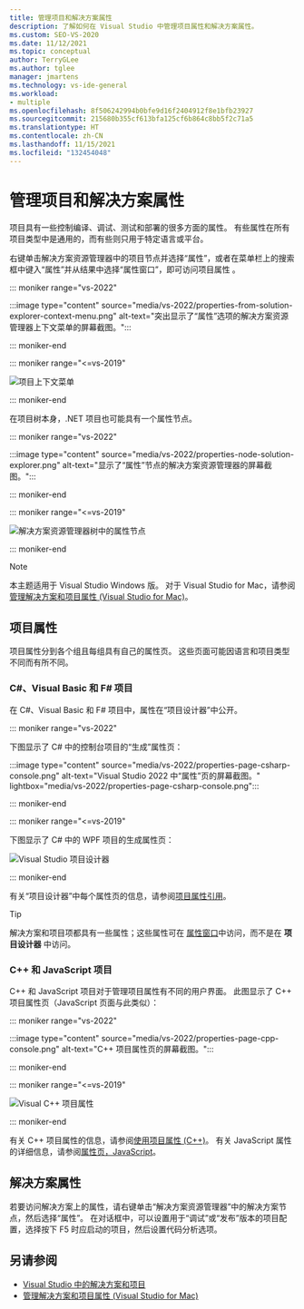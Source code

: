 ```yaml
---
title: 管理项目和解决方案属性
description: 了解如何在 Visual Studio 中管理项目属性和解决方案属性。
ms.custom: SEO-VS-2020
ms.date: 11/12/2021
ms.topic: conceptual
author: TerryGLee
ms.author: tglee
manager: jmartens
ms.technology: vs-ide-general
ms.workload:
- multiple
ms.openlocfilehash: 8f506242994b0bfe9d16f2404912f8e1bfb23927
ms.sourcegitcommit: 215680b355cf613bfa125cf6b864c8bb5f2c71a5
ms.translationtype: HT
ms.contentlocale: zh-CN
ms.lasthandoff: 11/15/2021
ms.locfileid: "132454048"
---
```

# <a name="manage-project-and-solution-properties"></a>管理项目和解决方案属性

项目具有一些控制编译、调试、测试和部署的很多方面的属性。 有些属性在所有项目类型中是通用的，而有些则只用于特定语言或平台。

右键单击解决方案资源管理器中的项目节点并选择“属性”，或者在菜单栏上的搜索框中键入“属性”并从结果中选择“属性窗口”，即可访问项目属性   。

::: moniker range="vs-2022"

:::image type="content" source="media/vs-2022/properties-from-solution-explorer-context-menu.png" alt-text="突出显示了“属性”选项的解决方案资源管理器上下文菜单的屏幕截图。":::

::: moniker-end

::: moniker range="<=vs-2019"

![项目上下文菜单](../ide/media/vs2015_proj_prop_menu.gif)

::: moniker-end

在项目树本身，.NET 项目也可能具有一个属性节点。

::: moniker range="vs-2022"

:::image type="content" source="media/vs-2022/properties-node-solution-explorer.png" alt-text="显示了“属性”节点的解决方案资源管理器的屏幕截图。":::

::: moniker-end

::: moniker range="<=vs-2019"

![解决方案资源管理器树中的属性节点](../ide/media/vs2015_props_se.png)

::: moniker-end

> [!NOTE]
> 本主题适用于 Visual Studio  Windows 版。 对于 Visual Studio for Mac，请参阅[管理解决方案和项目属性 (Visual Studio for Mac)](/visualstudio/mac/managing-solutions-and-project-properties)。

## <a name="project-properties"></a>项目属性

项目属性分到各个组且每组具有自己的属性页。 这些页面可能因语言和项目类型不同而有所不同。

### <a name="c-visual-basic-and-f-projects"></a>C#、Visual Basic 和 F# 项目

在 C#、Visual Basic 和 F# 项目中，属性在“项目设计器”中公开。

::: moniker range="vs-2022"

下图显示了 C# 中的控制台项目的“生成”属性页：

:::image type="content" source="media/vs-2022/properties-page-csharp-console.png" alt-text="Visual Studio 2022 中“属性”页的屏幕截图。" lightbox="media/vs-2022/properties-page-csharp-console.png":::

::: moniker-end

::: moniker range="<=vs-2019"

下图显示了 C# 中的 WPF 项目的生成属性页：

![Visual Studio 项目设计器](../ide/media/vs2015_proppage_build.png)

::: moniker-end

有关“项目设计器”中每个属性页的信息，请参阅[项目属性引用](../ide/reference/project-properties-reference.md)。

> [!TIP]
> 解决方案和项目项都具有一些属性；这些属性可在 [属性窗口](../ide/reference/properties-window.md)中访问，而不是在 **项目设计器** 中访问。

### <a name="c-and-javascript-projects"></a>C++ 和 JavaScript 项目

C++ 和 JavaScript 项目对于管理项目属性有不同的用户界面。 此图显示了 C++ 项目属性页（JavaScript 页面与此类似）：

::: moniker range="vs-2022"

:::image type="content" source="media/vs-2022/properties-page-cpp-console.png" alt-text="C++ 项目属性页的屏幕截图。":::

::: moniker-end

::: moniker range="<=vs-2019"

![Visual C++ 项目属性](../ide/media/vs2015_projprops_cpp.png)

::: moniker-end

有关 C++ 项目属性的信息，请参阅[使用项目属性 (C++)](/cpp/build/working-with-project-properties)。 有关 JavaScript 属性的详细信息，请参阅[属性页，JavaScript](../ide/reference/property-pages-javascript.md)。

## <a name="solution-properties"></a>解决方案属性

若要访问解决方案上的属性，请右键单击“解决方案资源管理器”中的解决方案节点，然后选择“属性”。 在对话框中，可以设置用于“调试”或“发布”版本的项目配置，选择按下 F5 时应启动的项目，然后设置代码分析选项。

## <a name="see-also"></a>另请参阅

- [Visual Studio 中的解决方案和项目](../ide/solutions-and-projects-in-visual-studio.md)
- [管理解决方案和项目属性 (Visual Studio for Mac)](/visualstudio/mac/managing-solutions-and-project-properties)
